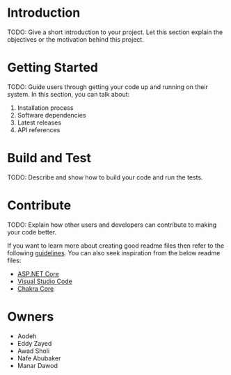 # Introduction 
TODO: Give a short introduction to your project. Let this section explain the objectives or the motivation behind this project. 

# Getting Started
TODO: Guide users through getting your code up and running on their system. In this section, you can talk about:
1.	Installation process
2.	Software dependencies
3.	Latest releases
4.	API references

# Build and Test
TODO: Describe and show how to build your code and run the tests. 

# Contribute
TODO: Explain how other users and developers can contribute to making your code better. 

If you want to learn more about creating good readme files then refer to the following [guidelines](https://docs.microsoft.com/en-us/azure/devops/repos/git/create-a-readme?view=azure-devops). You can also seek inspiration from the below readme files:
- [ASP.NET Core](https://github.com/aspnet/Home)
- [Visual Studio Code](https://github.com/Microsoft/vscode)
- [Chakra Core](https://github.com/Microsoft/ChakraCore)

# Owners
- Aodeh
- Eddy Zayed
- Awad Sholi
- Nafe Abubaker
- Manar Dawod
